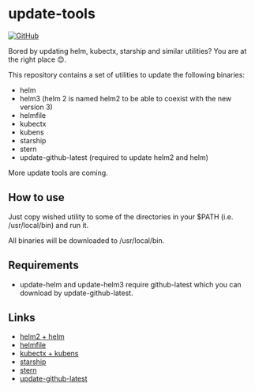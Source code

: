 # update-tools

[![GitHub](https://img.shields.io/github/license/acim/update-tools)](LICENSE)

Bored by updating helm, kubectx, starship and similar utilities? You are at the right place 😊.

This repository contains a set of utilities to update the following binaries:

* helm
* helm3 (helm 2 is named helm2 to be able to coexist with the new version 3)
* helmfile
* kubectx
* kubens
* starship
* stern
* update-github-latest (required to update helm2 and helm)

More update tools are coming.

## How to use

Just copy wished utility to some of the directories in your $PATH (i.e. /usr/local/bin) and run it.

All binaries will be downloaded to /usr/local/bin.

## Requirements

* update-helm and update-helm3 require github-latest which you can download by update-github-latest.

## Links

* [helm2 + helm](https://github.com/helm/helm)
* [helmfile](https://github.com/roboll/helmfile)
* [kubectx + kubens](https://github.com/ahmetb/kubectx)
* [starship](https://github.com/starship/starship)
* [stern](https://github.com/wercker/stern)
* [update-github-latest](https://github.com/acim/github-latest)
